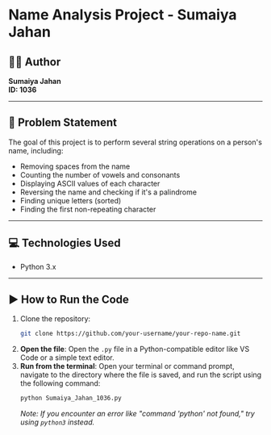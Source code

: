 # Name Analysis Project - Sumaiya Jahan

## 👩‍💻 Author

**Sumaiya Jahan**  
**ID: 1036**

---

## 📝 Problem Statement

The goal of this project is to perform several string operations on a person's name, including:

- Removing spaces from the name
- Counting the number of vowels and consonants
- Displaying ASCII values of each character
- Reversing the name and checking if it's a palindrome
- Finding unique letters (sorted)
- Finding the first non-repeating character

---

## 💻 Technologies Used

- Python 3.x

---

## ▶️ How to Run the Code

1. Clone the repository:
   ```bash
   git clone https://github.com/your-username/your-repo-name.git
   ```
2. **Open the file**: Open the `.py` file in a Python-compatible editor like VS Code or a simple text editor.
3. **Run from the terminal**: Open your terminal or command prompt, navigate to the directory where the file is saved, and run the script using the following command:
   ```bash
   python Sumaiya_Jahan_1036.py
   ```
   _Note: If you encounter an error like "command 'python' not found," try using `python3` instead._
